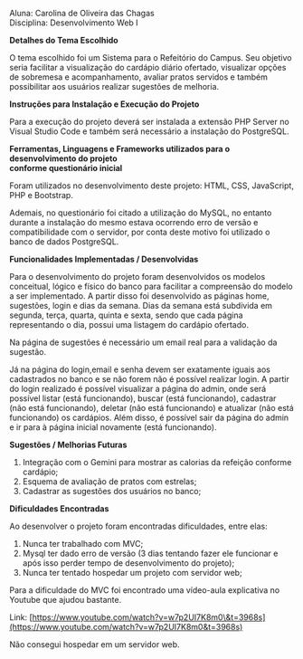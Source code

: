 Aluna: Carolina de Oliveira das Chagas  
Disciplina: Desenvolvimento Web I

**Detalhes do Tema Escolhido**

O tema escolhido foi um Sistema para o Refeitório do Campus. Seu objetivo seria facilitar a visualização do cardápio diário ofertado, visualizar opções de sobremesa e acompanhamento, avaliar pratos servidos e também possibilitar aos usuários realizar sugestões de melhoria.

**Instruções para Instalação e Execução do Projeto**

Para a execução do projeto deverá ser instalada a extensão PHP Server no Visual Studio Code e também será necessário a instalação do PostgreSQL.

**Ferramentas, Linguagens e Frameworks utilizados para o desenvolvimento do projeto**   
**conforme questionário inicial**

Foram utilizados no desenvolvimento deste projeto: HTML, CSS, JavaScript, PHP e Bootstrap.

Ademais, no questionário foi citado a utilização do MySQL, no entanto durante a instalação do mesmo estava ocorrendo erro de versão e compatibilidade com o servidor, por conta deste motivo foi utilizado o banco de dados PostgreSQL.

**Funcionalidades Implementadas / Desenvolvidas**

Para o desenvolvimento do projeto foram desenvolvidos os modelos conceitual, lógico e físico do banco para facilitar a compreensão do modelo a ser implementado. A partir disso foi desenvolvido as páginas home, sugestões, login e dias da semana. Dias da semana está subdivida em segunda, terça, quarta, quinta e sexta, sendo que cada página representando o dia, possui uma listagem do cardápio ofertado.

Na página de sugestões é necessário um email real para a validação da sugestão.

Já na página do login,email e senha devem ser exatamente iguais aos cadastrados no banco e se não forem não é possível realizar login. A partir do login realizado é possível visualizar a página do admin, onde será possível listar (está funcionando), buscar (está funcionando), cadastrar (não está funcionando), deletar (não está funcionando) e atualizar (não está funcionando) os cardápios. Além disso, é possível sair da página do admin e ir para à página inicial novamente (está funcionando).

**Sugestões / Melhorias Futuras**

1. Integração com o Gemini para mostrar as calorias da refeição conforme cardápio;  
2. Esquema de avaliação de pratos com estrelas;  
3. Cadastrar as sugestões dos usuários no banco; 

**Dificuldades Encontradas**

Ao desenvolver o projeto foram encontradas dificuldades, entre elas: 

1. Nunca ter trabalhado com MVC;   
2. Mysql ter dado erro de versão (3 dias tentando fazer ele funcionar e após isso perder tempo de desenvolvimento do projeto);  
3. Nunca ter tentado hospedar um projeto com servidor web;

Para a dificuldade do MVC foi encontrado uma vídeo-aula explicativa no Youtube que ajudou bastante.

Link: [https://www.youtube.com/watch?v=w7p2UI7K8m0\&t=3968s](https://www.youtube.com/watch?v=w7p2UI7K8m0&t=3968s)  

Não consegui hospedar em um servidor web.
